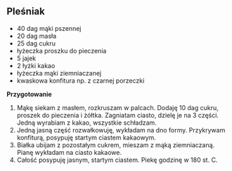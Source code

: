 ## Pleśniak ##

- 40 dag mąki pszennej
- 20 dag masła
- 25 dag cukru
- łyżeczka proszku do pieczenia
- 5 jajek
- 2 łyżki kakao
- łyżeczka mąki ziemniaczanej
- kwaskowa konfitura np. z czarnej porzeczki

**Przygotowanie**

1. Mąkę siekam z masłem, rozkruszam w palcach. Dodaję 10 dag cukru, proszek do pieczenia i żółtka. Zagniatam ciasto, dzielę je na 3 części. Jedną wyrabiam z kakao, wszystkie schładzam.
2. Jedną jasną część rozwałkowuję, wykładam na dno formy. Przykrywam konfiturą, posypuję startym ciastem kakaowym.
3. Białka ubijam z pozostałym cukrem, mieszam z mąką ziemniaczaną. Pianę wykładam na ciasto kakaowe.
4. Całość posypuję jasnym, startym ciastem. Piekę godzinę w 180 st. C.

<div style="page-break-after: always;"></div>

